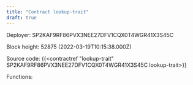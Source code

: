 ```yaml
---
title: "Contract lookup-trait"
draft: true
---
```

Deployer: SP2KAF9RF86PVX3NEE27DFV1CQX0T4WGR41X3S45C


 



Block height: 52875 (2022-03-19T10:15:38.000Z)

Source code: {{<contractref "lookup-trait" SP2KAF9RF86PVX3NEE27DFV1CQX0T4WGR41X3S45C lookup-trait>}}

Functions:


